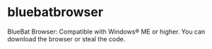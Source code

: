# bluebatbrowser
BlueBat Browser: Compatible with Windows® ME or higher. You can download the browser or steal the code.
